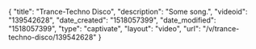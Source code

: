 {
    "title": "Trance-Techno Disco",
    "description": "Some song.",
    "videoid": "139542628",
    "date_created": "1518057399",
    "date_modified": "1518057399",
    "type": "captivate",
    "layout": "video",
    "url": "\/v\/trance-techno-disco\/139542628"
}